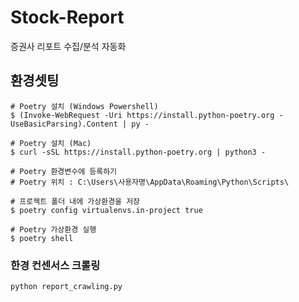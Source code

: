 # Stock-Report
증권사 리포트 수집/분석 자동화

## 환경셋팅
```
# Poetry 설치 (Windows Powershell)
$ (Invoke-WebRequest -Uri https://install.python-poetry.org -UseBasicParsing).Content | py -

# Poetry 설치 (Mac)
$ curl -sSL https://install.python-poetry.org | python3 -

# Poetry 환경변수에 등록하기
# Poetry 위치 : C:\Users\사용자명\AppData\Roaming\Python\Scripts\

# 프로젝트 폴더 내에 가상환경을 저장
$ poetry config virtualenvs.in-project true 

# Poetry 가상환경 실행
$ poetry shell
```

### 한경 컨센서스 크롤링
```
python report_crawling.py
```